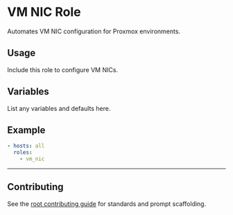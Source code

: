 # VM NIC Role

Automates VM NIC configuration for Proxmox environments.

## Usage
Include this role to configure VM NICs.

## Variables
List any variables and defaults here.

## Example
```yaml
- hosts: all
  roles:
    - vm_nic
```

---

## Contributing
See the [root contributing guide](../../docs/contributing.md) for standards and prompt scaffolding.